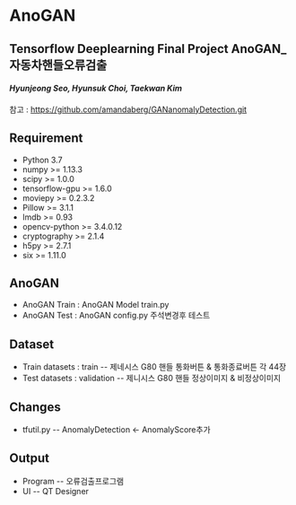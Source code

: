 # AnoGAN
## Tensorflow Deeplearning Final Project AnoGAN_자동차핸들오류검출
#### *Hyunjeong Seo, Hyunsuk Choi, Taekwan Kim*

참고 : https://github.com/amandaberg/GANanomalyDetection.git

## Requirement
- Python 3.7
- numpy >= 1.13.3
- scipy >= 1.0.0
- tensorflow-gpu >= 1.6.0
- moviepy >= 0.2.3.2
- Pillow >= 3.1.1
- lmdb >= 0.93
- opencv-python >= 3.4.0.12
- cryptography >= 2.1.4
- h5py >= 2.7.1
- six >= 1.11.0

## AnoGAN
- AnoGAN Train : AnoGAN Model train.py
- AnoGAN Test : AnoGAN config.py 주석변경후 테스트

## Dataset
- Train datasets : train -- 제네시스 G80 핸들 통화버튼 & 통화종료버튼 각 44장
- Test datasets : validation -- 제니시스 G80 핸들 정상이미지 & 비정상이미지

## Changes
- tfutil.py -- AnomalyDetection <- AnomalyScore추가

## Output
- Program -- 오류검출프로그램
- UI -- QT Designer
